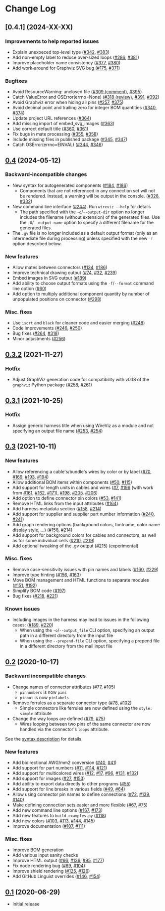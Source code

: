 # Change Log

## [0.4.1] (2024-XX-XX)

### Improvements to help reported issues
- Explain unexpeced top-level type ([#342](https://github.com/wireviz/WireViz/issues/342), [#383](https://github.com/wireviz/WireViz/pull/383))
- Add non-empty label to reduce over-sized loops ([#286](https://github.com/wireviz/WireViz/issues/286), [#381](https://github.com/wireviz/WireViz/pull/381))
- Improve placeholder name consistency ([#377](https://github.com/wireviz/WireViz/issues/377), [#380](https://github.com/wireviz/WireViz/pull/380))
- Add work-around for Graphviz SVG bug ([#175](https://github.com/wireviz/WireViz/issues/175), [#371](https://github.com/wireviz/WireViz/pull/371))

### Bugfixes

- Avoid ResourceWarning: unclosed file ([#309 (comment)](https://github.com/wireviz/WireViz/pull/309#issuecomment-2170988381), [#395](https://github.com/wireviz/WireViz/pull/395))
- Catch ValueError and OSError(errno=None) ([#318 (review)](https://github.com/wireviz/WireViz/pull/318#pullrequestreview-1457016602), [#391](https://github.com/wireviz/WireViz/issues/391), [#392](https://github.com/wireviz/WireViz/pull/392))
- Avoid Graphviz error when hiding all pins ([#257](https://github.com/wireviz/WireViz/issues/257), [#375](https://github.com/wireviz/WireViz/pull/375))
- Avoid decimal point and trailing zero for integer BOM quantities ([#340](https://github.com/wireviz/WireViz/issues/340), [#374](https://github.com/wireviz/WireViz/pull/374))
- Update project URL references ([#364](https://github.com/wireviz/WireViz/pull/364))
- Add missing import of embed_svg_images ([#363](https://github.com/wireviz/WireViz/pull/363))
- Use correct default title ([#360](https://github.com/wireviz/WireViz/issues/360), [#361](https://github.com/wireviz/WireViz/pull/361))
- Fix bugs in mate processing ([#355](https://github.com/wireviz/WireViz/issues/355), [#358](https://github.com/wireviz/WireViz/pull/358))
- Include missing files in published package ([#345](https://github.com/wireviz/WireViz/issues/345), [#347](https://github.com/wireviz/WireViz/pull/347)) 
- Catch OSError(errno=EINVAL) ([#344](https://github.com/wireviz/WireViz/issues/344), [#346](https://github.com/wireviz/WireViz/pull/346))


## [0.4](https://github.com/wireviz/WireViz/tree/v0.4) (2024-05-12)

### Backward-incompatible changes
- New syntax for autogenerated components ([#184](https://github.com/wireviz/WireViz/issues/184), [#186](https://github.com/wireviz/WireViz/pull/186))
  - Components that are not referenced in any connection set will not be rendered. Instead, a warning will be output in the console. ([#328](https://github.com/wireviz/WireViz/issues/328), [#332](https://github.com/wireviz/WireViz/pull/332))
- New command line interface ([#244](https://github.com/wireviz/WireViz/pull/244)). Run `wireviz --help` for details 
  - The path specified with the `-o`/`--output-dir` option no longer includes the filename (without extension) of the generated files. Use the `-O`/`--output-name` option to specify a different filename for the generated files.
- The `.gv` file is no longer included as a default output format (only as an intermediate file during processing) unless specified with the new `-f` option described below.


### New features

- Allow mates between connectors ([#134](https://github.com/wireviz/WireViz/issues/134), [#186](https://github.com/wireviz/WireViz/pull/186))
- Improve technical drawing output ([#74](https://github.com/wireviz/WireViz/pull/74), [#32](https://github.com/wireviz/WireViz/issues/32), [#239](https://github.com/wireviz/WireViz/pull/239))
- Embed images in SVG output ([#189](https://github.com/wireviz/WireViz/pull/189))
- Add ability to choose output formats using the `-f`/`--format` command line option ([#60](https://github.com/wireviz/WireViz/issues/60))
- Add option to multiply additional component quantity by number of unpopulated positions on connector ([#298](https://github.com/wireviz/WireViz/pull/298))

### Misc. fixes
- Use `isort` and `black` for cleaner code and easier merging ([#248](https://github.com/wireviz/WireViz/pull/248))
- Code improvements ([#246](https://github.com/wireviz/WireViz/pull/246), [#250](https://github.com/wireviz/WireViz/pull/250))
- Bug fixes ([#264](https://github.com/wireviz/WireViz/pull/264), [#318](https://github.com/wireviz/WireViz/pull/318))
- Minor adjustments ([#256](https://github.com/wireviz/WireViz/pull/256))


## [0.3.2](https://github.com/wireviz/WireViz/tree/v0.3.2) (2021-11-27)

### Hotfix

- Adjust GraphViz generation code for compatibility with v0.18 of the `graphviz` Python package ([#258](https://github.com/wireviz/WireViz/issues/258), [#261](https://github.com/wireviz/WireViz/pull/261))


## [0.3.1](https://github.com/wireviz/WireViz/tree/v0.3.1) (2021-10-25)

### Hotfix

- Assign generic harness title when using WireViz as a module and not specifying an output file name ([#253](https://github.com/wireviz/WireViz/issues/253), [#254](https://github.com/wireviz/WireViz/pull/254))


## [0.3](https://github.com/wireviz/WireViz/tree/v0.3) (2021-10-11)

### New features

- Allow referencing a cable's/bundle's wires by color or by label ([#70](https://github.com/wireviz/WireViz/issues/70), [#169](https://github.com/wireviz/WireViz/issues/169), [#193](https://github.com/wireviz/WireViz/issues/193), [#194](https://github.com/wireviz/WireViz/pull/194))
- Allow additional BOM items within components ([#50](https://github.com/wireviz/WireViz/issues/50), [#115](https://github.com/wireviz/WireViz/pull/115))
- Add support for length units in cables and wires ([#7](https://github.com/wireviz/WireViz/issues/7), [#196](https://github.com/wireviz/WireViz/pull/196) (with work from [#161](https://github.com/wireviz/WireViz/pull/161), [#162](https://github.com/wireviz/WireViz/pull/162), [#171](https://github.com/wireviz/WireViz/pull/171)), [#198](https://github.com/wireviz/WireViz/pull/198), [#205](https://github.com/wireviz/WireViz/issues/205). [#206](https://github.com/wireviz/WireViz/pull/206))
- Add option to define connector pin colors ([#53](https://github.com/wireviz/WireViz/issues/53), [#141](https://github.com/wireviz/WireViz/pull/141))
- Remove HTML links from the input attributes ([#164](https://github.com/wireviz/WireViz/pull/164))
- Add harness metadata section ([#158](https://github.com/wireviz/WireViz/issues/158), [#214](https://github.com/wireviz/WireViz/pull/214))
- Add support for supplier and supplier part number information ([#240](https://github.com/wireviz/WireViz/issues/240), [#241](https://github.com/wireviz/WireViz/pull/241/))
- Add graph rendering options (background colors, fontname, color name display style, ...) ([#158](https://github.com/wireviz/WireViz/issues/158), [#214](https://github.com/wireviz/WireViz/pull/214))
- Add support for background colors for cables and connectors, as well as for some individual cells ([#210](https://github.com/wireviz/WireViz/issues/210), [#219](https://github.com/wireviz/WireViz/pull/219))
- Add optional tweaking of the .gv output ([#215](https://github.com/wireviz/WireViz/pull/215)) (experimental)


### Misc. fixes

- Remove case-sensitivity issues with pin names and labels ([#160](https://github.com/wireviz/WireViz/issues/160), [#229](https://github.com/wireviz/WireViz/pull/229))
- Improve type hinting ([#156](https://github.com/wireviz/WireViz/issues/156), [#163](https://github.com/wireviz/WireViz/pull/163))
- Move BOM management and HTML functions to separate modules ([#151](https://github.com/wireviz/WireViz/issues/151), [#192](https://github.com/wireviz/WireViz/pull/192))
- Simplify BOM code ([#197](https://github.com/wireviz/WireViz/pull/197))
- Bug fixes ([#218](https://github.com/wireviz/WireViz/pull/218), [#221](https://github.com/wireviz/WireViz/pull/221))

### Known issues

- Including images in the harness may lead to issues in the following cases: ([#189](https://github.com/wireviz/WireViz/pull/189), [#220](https://github.com/wireviz/WireViz/issues/220))
  - When using the `-o`/`--output_file` CLI option, specifying an output path in a different directory from the input file
  - When using the `--prepend-file` CLI option, specifying a prepend file in a different directory from the mail input file

## [0.2](https://github.com/wireviz/WireViz/tree/v0.2) (2020-10-17)

### Backward incompatible changes

- Change names of connector attributes ([#77](https://github.com/wireviz/WireViz/issues/77), [#105](https://github.com/wireviz/WireViz/pull/105))
  - `pinnumbers` is now `pins`
  - `pinout` is now `pinlabels`
- Remove ferrules as a separate connector type ([#78](https://github.com/wireviz/WireViz/issues/78), [#102](https://github.com/wireviz/WireViz/pull/102))
  - Simple connectors like ferrules are now defined using the `style: simple` attribute
- Change the way loops are defined ([#79](https://github.com/wireviz/WireViz/issues/79), [#75](https://github.com/wireviz/WireViz/pull/75))
  - Wires looping between two pins of the same connector are now handled via the connector's `loops` attribute.

See the [syntax description](syntax.md) for details.


### New features

- Add bidirectional AWG/mm2 conversion ([#40](https://github.com/wireviz/WireViz/issues/40), [#41](https://github.com/wireviz/WireViz/pull/41))
- Add support for part numbers ([#11](https://github.com/wireviz/WireViz/pull/11), [#114](https://github.com/wireviz/WireViz/issues/114), [#121](https://github.com/wireviz/WireViz/pull/121))
- Add support for multicolored wires ([#12](https://github.com/wireviz/WireViz/issues/12), [#17](https://github.com/wireviz/WireViz/pull/17), [#96](https://github.com/wireviz/WireViz/pull/96), [#131](https://github.com/wireviz/WireViz/issues/131), [#132](https://github.com/wireviz/WireViz/pull/132))
- Add support for images ([#27](https://github.com/wireviz/WireViz/issues/27), [#153](https://github.com/wireviz/WireViz/pull/153))
- Add ability to export data directly to other programs ([#55](https://github.com/wireviz/WireViz/pull/55))
- Add support for line breaks in various fields ([#49](https://github.com/wireviz/WireViz/issues/49), [#64](https://github.com/wireviz/WireViz/pull/64))
- Allow using connector pin names to define connections ([#72](https://github.com/wireviz/WireViz/issues/72), [#139](https://github.com/wireviz/WireViz/issues/139), [#140](https://github.com/wireviz/WireViz/pull/140))
- Make defining connection sets easier and more flexible ([#67](https://github.com/wireviz/WireViz/issues/67), [#75](https://github.com/wireviz/WireViz/pull/75))
- Add new command line options ([#167](https://github.com/wireviz/WireViz/issues/167), [#173](https://github.com/wireviz/WireViz/pull/173))
- Add new features to `build_examples.py` ([#118](https://github.com/wireviz/WireViz/pull/118))
- Add new colors ([#103](https://github.com/wireviz/WireViz/pull/103), [#113](https://github.com/wireviz/WireViz/pull/113), [#144](https://github.com/wireviz/WireViz/issues/144), [#145](https://github.com/wireviz/WireViz/pull/145))
- Improve documentation ([#107](https://github.com/wireviz/WireViz/issues/107), [#111](https://github.com/wireviz/WireViz/pull/111))


### Misc. fixes

- Improve BOM generation
- Add various input sanity checks
- Improve HTML output ([#66](https://github.com/wireviz/WireViz/issues/66), [#136](https://github.com/wireviz/WireViz/pull/136), [#95](https://github.com/wireviz/WireViz/pull/95), [#177](https://github.com/wireviz/WireViz/pull/177))
- Fix node rendering bug ([#69](https://github.com/wireviz/WireViz/issues/69), [#104](https://github.com/wireviz/WireViz/pull/104))
- Improve shield rendering ([#125](https://github.com/wireviz/WireViz/issues/125), [#126](https://github.com/wireviz/WireViz/pull/126))
- Add GitHub Linguist overrides ([#146](https://github.com/wireviz/WireViz/issues/146), [#154](https://github.com/wireviz/WireViz/pull/154))


## [0.1](https://github.com/wireviz/WireViz/tree/v0.1) (2020-06-29)

- Initial release
